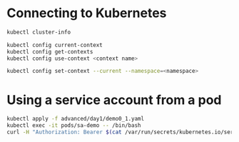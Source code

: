 # Connecting to Kubernetes

```sh
kubectl cluster-info
```

```sh
kubectl config current-context
kubectl config get-contexts
kubectl config use-context <context name>
```

```sh
kubectl config set-context --current --namespace=<namespace>
```

# Using a service account from a pod

```sh
kubectl apply -f advanced/day1/demo0_1.yaml
kubectl exec -it pods/sa-demo -- /bin/bash
curl -H "Authorization: Bearer $(cat /var/run/secrets/kubernetes.io/serviceaccount/token)" \-ik https://172.20.0.1:443/api/v1/namespaces/tr-tuomas/pods
```

